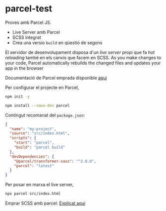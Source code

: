# parcel-test
Proves amb Parcel JS.
- Live Server amb Parcel
- SCSS integrat
- Crea una versio `build` en qüestió de segons

El servidor de desenvolupament disposa d'un _live server_ propi que fa  _hot reloading_ també en els canvis que facem en SCSS. As you make changes to your code, Parcel automatically rebuilds the changed files and updates your app in the browser

Documentació de Parcel emprada disponible [aqui](https://parceljs.org/getting-started/webapp/)

Per configurar el projecte en Parcel,

```bash
npm init -y

npm install --save-dev parcel
```

Contingut recomanat del `package.json`:

```json
{
  "name": "my-project",
  "source": "src/index.html",
  "scripts": {
    "start": "parcel",
    "build": "parcel build"
  },
  "devDependencies": {
    "@parcel/transformer-sass": "^2.8.0",
    "parcel": "latest"
  }
}
```



Per posar en marxa el live server, 

```bash
npx parcel src/index.html
```

Emprar SCSS amb parcel: [Explicat aqui](https://parceljs.org/languages/sass/)
